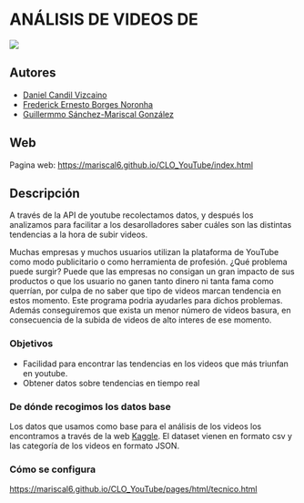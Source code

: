 
# ANÁLISIS DE VIDEOS DE 
![](https://i.pinimg.com/originals/32/3e/02/323e02791f3dfb353927386dfaec81d9.png)

## Autores
[1]:https://github.com/FaraonDaniel
[2]:https://github.com/FrederickBor
[3]:https://github.com/Mariscal6

- [Daniel Candil Vizcaino][1]
- [Frederick Ernesto Borges Noronha][2]
- [Guillermmo Sánchez-Mariscal González][3]
	
## Web 

Pagina web: https://mariscal6.github.io/CLO_YouTube/index.html
	
## Descripción

A través de la API de youtube recolectamos datos, y después los analizamos para facilitar a los desarolladores saber
cuáles son las distintas tendencias a la hora de subir videos.

Muchas empresas y muchos usuarios utilizan la plataforma de YouTube como modo publicitario o como herramienta de profesión. ¿Qué problema puede surgir? Puede que las empresas no consigan un gran impacto de sus productos o que los usuario no ganen tanto dinero ni tanta fama como querrían, por culpa de no saber que tipo de videos marcan tendencia en estos momento. Este programa podria ayudarles para dichos problemas. Además conseguiremos que exista un menor número de videos basura, en consecuencia de la subida de videos de alto interes de ese momento.

### Objetivos

- Facilidad para encontrar las tendencias en los videos que más triunfan en youtube.
- Obtener datos sobre tendencias en tiempo real

### De dónde recogimos los datos base
[4]:https://www.kaggle.com/datasnaek/youtube-new

Los datos que usamos como base para el análisis de los videos los encontramos a través de la web [Kaggle][4].
El dataset vienen en formato csv y las categoría de los videos en formato JSON.

### Cómo se configura
https://mariscal6.github.io/CLO_YouTube/pages/html/tecnico.html

